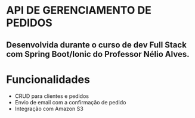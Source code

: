 # API DE GERENCIAMENTO DE PEDIDOS
## Desenvolvida durante o curso de dev Full Stack com Spring Boot/Ionic do Professor Nélio Alves.

# Funcionalidades
- CRUD para clientes e pedidos
- Envio de email com a confirmação de pedido
- Integração com Amazon S3
